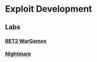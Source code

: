 # Exploit Development

## Labs

### [RET2 WarGames](./CTF-Labs/Ret2WarGames/README.md)
### [Nightmare](./CTF-Labs/Nightmare/README.md)
